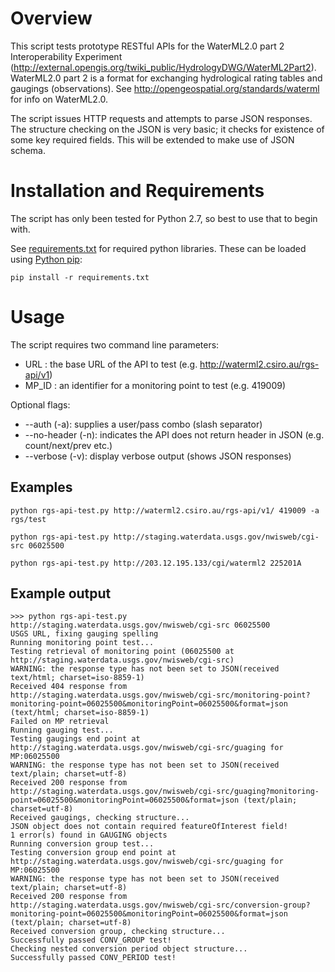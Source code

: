 # Overview

This script tests prototype RESTful APIs for the WaterML2.0 part 2 Interoperability Experiment (http://external.opengis.org/twiki_public/HydrologyDWG/WaterML2Part2). WaterML2.0 part 2 is a format for exchanging hydrological rating tables and gaugings (observations). See http://opengeospatial.org/standards/waterml for info on WaterML2.0. 

The script issues HTTP requests and attempts to parse JSON responses. The structure checking on the JSON is very basic; it checks for existence of some key required fields. This will be extended to make use of JSON schema. 

# Installation and Requirements

The script has only been tested for Python 2.7, so best to use that to begin with. 

See [requirements.txt](https://github.com/peterataylor/WaterML2-part2-api-tester/blob/master/requirements.txt) for required python libraries. These can be loaded using [Python pip](https://pypi.python.org/pypi/pip):

``` pip install -r requirements.txt ```

# Usage

The script requires two command line parameters:
* URL : the base URL of the API to test (e.g. http://waterml2.csiro.au/rgs-api/v1)
* MP_ID : an identifier for a monitoring point to test (e.g. 419009)

Optional flags:
* --auth (-a): supplies a user/pass combo (slash separator)
* --no-header (-n): indicates the API does not return header in JSON (e.g.
     count/next/prev etc.)
* --verbose (-v): display verbose output (shows JSON responses)

## Examples

```
python rgs-api-test.py http://waterml2.csiro.au/rgs-api/v1/ 419009 -a rgs/test

python rgs-api-test.py http://staging.waterdata.usgs.gov/nwisweb/cgi-src 06025500

python rgs-api-test.py http://203.12.195.133/cgi/waterml2 225201A

```

## Example output

```
>>> python rgs-api-test.py http://staging.waterdata.usgs.gov/nwisweb/cgi-src 06025500
USGS URL, fixing gauging spelling
Running monitoring point test...
Testing retrieval of monitoring point (06025500 at http://staging.waterdata.usgs.gov/nwisweb/cgi-src)
WARNING: the response type has not been set to JSON(received text/html; charset=iso-8859-1)
Received 404 response from http://staging.waterdata.usgs.gov/nwisweb/cgi-src/monitoring-point?monitoring-point=06025500&monitoringPoint=06025500&format=json (text/html; charset=iso-8859-1)
Failed on MP retrieval
Running gauging test...
Testing gaugings end point at http://staging.waterdata.usgs.gov/nwisweb/cgi-src/guaging for MP:06025500
WARNING: the response type has not been set to JSON(received text/plain; charset=utf-8)
Received 200 response from http://staging.waterdata.usgs.gov/nwisweb/cgi-src/guaging?monitoring-point=06025500&monitoringPoint=06025500&format=json (text/plain; charset=utf-8)
Received gaugings, checking structure...
JSON object does not contain required featureOfInterest field!
1 error(s) found in GAUGING objects
Running conversion group test...
Testing conversion group end point at http://staging.waterdata.usgs.gov/nwisweb/cgi-src/guaging for MP:06025500
WARNING: the response type has not been set to JSON(received text/plain; charset=utf-8)
Received 200 response from http://staging.waterdata.usgs.gov/nwisweb/cgi-src/conversion-group?monitoring-point=06025500&monitoringPoint=06025500&format=json (text/plain; charset=utf-8)
Received conversion group, checking structure...
Successfully passed CONV_GROUP test!
Checking nested conversion period object structure...
Successfully passed CONV_PERIOD test!
```
